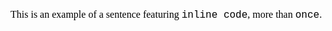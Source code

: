 <span
style="font-size:12pt;font-family:&quot;Times New Roman&quot;;color:#000000;font-weight:400">This
is an example of a sentence featuring </span><span
style="font-size:12pt;font-family:&quot;Courier New&quot;;color:#000000;font-weight:400">inline
code</span><span
style="font-size:12pt;font-family:&quot;Times New Roman&quot;;color:#000000;font-weight:400">,
more than </span><span
style="font-size:12pt;font-family:&quot;Courier New&quot;;color:#000000;font-weight:400">once</span><span
style="font-size:12pt;font-family:&quot;Times New Roman&quot;;color:#000000;font-weight:400">.</span>

<div>

<span
style="font-size:12pt;font-family:&quot;Times New Roman&quot;;color:#000000;font-weight:400"> </span>

</div>
